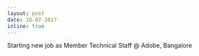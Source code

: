 ```yaml
---
layout: post
date: 18-07-2017
inline: true
---
```


Starting new job as Member Technical Staff @ Adobe, Bangalore